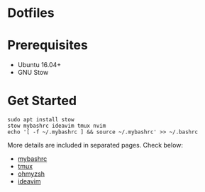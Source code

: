 # Dotfiles

# Prerequisites

- Ubuntu 16.04+
- GNU Stow

# Get Started

```shell
sudo apt install stow
stow mybashrc ideavim tmux nvim
echo '[ -f ~/.mybashrc ] && source ~/.mybashrc' >> ~/.bashrc
```

More details are included in separated pages. Check below:

- [mybashrc](./mybashrc.md)
- [tmux](./tmux.md)
- [ohmyzsh](./oh-my-zsh.md)
- [ideavim](./ideavim.md)

